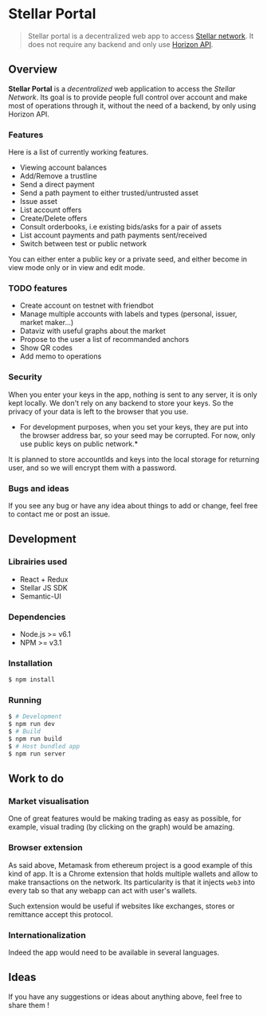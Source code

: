 
# Stellar Portal

> Stellar portal is a decentralized web app to access [Stellar network](https://www.stellar.org). It does not require any backend and only use [Horizon API](https://www.stellar.org/developers/reference).

## Overview

**Stellar Portal** is a *decentralized* web application to access the *Stellar Network*. Its goal is to provide people full control over account and make most of operations through it, without the need of a backend, by only using Horizon API.

### Features

Here is a list of currently working features.

- Viewing account balances
- Add/Remove a trustline
- Send a direct payment
- Send a path payment to either trusted/untrusted asset
- Issue asset
- List account offers
- Create/Delete offers
- Consult orderbooks, i.e existing bids/asks for a pair of assets
- List account payments and path payments sent/received
- Switch between test or public network

You can either enter a public key or a private seed, and either become in view mode only or in view and edit mode.

### TODO features

- Create account on testnet with friendbot
- Manage multiple accounts with labels and types (personal, issuer, market maker...)
- Dataviz with useful graphs about the market
- Propose to the user a list of recommanded anchors
- Show QR codes
- Add memo to operations

### Security

When you enter your keys in the app, nothing is sent to any server, it is only kept locally. We don't rely on any backend to store your keys. So the privacy of your data is left to the browser that you use.


* For development purposes, when you set your keys, they are put into the browser address bar, so your seed may be corrupted. For now, only use public keys on public network.*


It is planned to store accountIds and keys into the local storage for returning user, and so we will encrypt them with a password.

### Bugs and ideas

If you see any bug or have any idea about things to add or change, feel free to contact me or post an issue.

## Development

### Librairies used

- React + Redux
- Stellar JS SDK
- Semantic-UI

### Dependencies

- Node.js >= v6.1
- NPM >= v3.1

### Installation

```bash
$ npm install
```

### Running

```bash
$ # Development
$ npm run dev
$ # Build
$ npm run build
$ # Host bundled app
$ npm run server
```

## Work to do

### Market visualisation

One of great features would be making trading as easy as possible, for example, visual trading (by clicking on the graph) would be amazing.

### Browser extension

As said above, Metamask from ethereum project is a good example of this kind of app.
It is a Chrome extension that holds multiple wallets and allow to make transactions on the network. Its particularity is that it injects `web3` into every tab so that any webapp can act with user's wallets.


Such extension would be useful if websites like exchanges, stores or remittance accept this protocol.

### Internationalization

Indeed the app would need to be available in several languages.

## Ideas

If you have any suggestions or ideas about anything above, feel free to share them !
